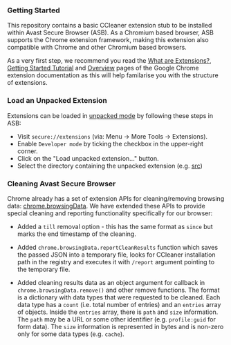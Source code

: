 ### Getting Started

This repository contains a basic CCleaner extension stub to be installed within Avast Secure Browser (ASB). As a Chromium based browser, ASB supports the Chrome extension framework, making this extension also compatible with Chrome and other Chromium based browsers.

As a very first step, we recommend you read the [What are Extensions?](https://developer.chrome.com/extensions), [Getting Started Tutorial](https://developer.chrome.com/extensions/getstarted) and [Overview](https://developer.chrome.com/extensions/overview) pages of the Google Chrome extension documentation as this will help familarise you with the structure of extensions.

### Load an Unpacked Extension

Extensions can be loaded in [unpacked mode](https://developer.chrome.com/extensions/getstarted#unpacked) by following these steps in ASB:

- Visit `secure://extensions` (via: Menu -> More Tools -> Extensions).
- Enable `Developer mode` by ticking the checkbox in the upper-right corner.
- Click on the "Load unpacked extension..." button.
- Select the directory containing the unpacked extension (e.g. [src](./src))

### Cleaning Avast Secure Browser

Chrome already has a set of extension APIs for cleaning/removing browsing data: [chrome.browsingData](https://developer.chrome.com/extensions/browsingData
). We have extended these APIs to provide special cleaning and reporting functionality specifically for our browser:

- Added a `till` removal option - this has the same format as `since` but marks the end timestamp of the cleaning.

- Added `chrome.browsingData.reportCleanResults` function which saves the passed JSON into a temporary file, looks for CCleaner installation path in the registry and executes it with `/report` argument pointing to the temporary file.

- Added cleaning results data as an object argument for callback in `chrome.browsingData.remove()` and other remove functions. The format is a dictionary with data types that were requested to be cleaned. Each data type has a `count` (i.e. total number of entries) and an `entries` array of objects. Inside the `entries` array, there is `path` and `size` information. The `path` may be a URL or some other identifier (e.g. `profile:guid` for form data). The `size` information is represented in bytes and is non-zero only for some data types (e.g. `cache`).
